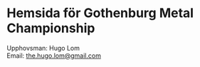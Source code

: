 # Hemsida för Gothenburg Metal Championship

Upphovsman: Hugo Lom  
Email: [the.hugo.lom@gmail.com](mailto:the.hugo.lom@gmail.com)  

